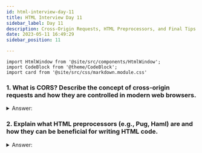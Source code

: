 ```yaml
---
id: html-interview-day-11
title: HTML Interview Day 11
sidebar_label: Day 11
description: Cross-Origin Requests, HTML Preprocessors, and Final Tips
date: 2023-05-11 16:49:29
sidebar_position: 11

---
```


```mdx-code-block
import HtmlWindow from '@site/src/components/HtmlWindow';
import CodeBlock from '@theme/CodeBlock';
import card from '@site/src/css/markdown.module.css'
```

### 1. What is CORS? Describe the concept of cross-origin requests and how they are controlled in modern web browsers.

<details>
    <summary>Answer:</summary>
</details>

### 2. Explain what HTML preprocessors (e.g., Pug, Haml) are and how they can be beneficial for writing HTML code.

<details>
    <summary>Answer:</summary>
</details>